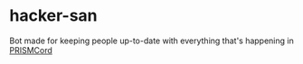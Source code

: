 # hacker-san
Bot made for keeping people up-to-date with everything that's happening in [PRISMCord](https://discord.gg/prismworld)
